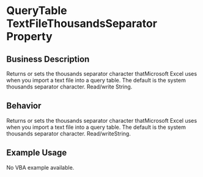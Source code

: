 # QueryTable TextFileThousandsSeparator Property

## Business Description
Returns or sets the thousands separator character thatMicrosoft Excel uses when you import a text file into a query table. The default is the system thousands separator character. Read/write String.

## Behavior
Returns or sets the thousands separator character thatMicrosoft Excel uses when you import a text file into a query table. The default is the system thousands separator character. Read/writeString.

## Example Usage
No VBA example available.